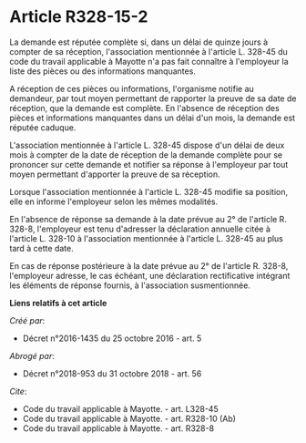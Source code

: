 # Article R328-15-2

La demande est réputée complète si, dans un délai de quinze jours à compter de sa réception, l'association mentionnée à
l'article L. 328-45 du code du travail applicable à Mayotte n'a pas fait connaître à l'employeur la liste des pièces ou des
informations manquantes. 

A réception de ces pièces ou informations, l'organisme notifie au demandeur, par tout moyen permettant de rapporter la preuve
de sa date de réception, que la demande est complète. En l'absence de réception des pièces et informations manquantes dans un
délai d'un mois, la demande est réputée caduque. 

L'association mentionnée à l'article L. 328-45 dispose d'un délai de deux mois à compter de la date de réception de la
demande complète pour se prononcer sur cette demande et notifier sa réponse à l'employeur par tout moyen permettant
d'apporter la preuve de sa réception. 

Lorsque l'association mentionnée à l'article L. 328-45 modifie sa position, elle en informe l'employeur selon les mêmes
modalités. 

En l'absence de réponse sa demande à la date prévue au 2° de l'article R. 328-8, l'employeur est tenu d'adresser la
déclaration annuelle citée à l'article L. 328-10 à l'association mentionnée à l'article L. 328-45 au plus tard à cette date. 

En cas de réponse postérieure à la date prévue au 2° de l'article R. 328-8, l'employeur adresse, le cas échéant, une
déclaration rectificative intégrant les éléments de réponse fournis, à l'association susmentionnée.

**Liens relatifs à cet article**

_Créé par_:

  - Décret n°2016-1435 du 25 octobre 2016 - art. 5

_Abrogé par_:

  - Décret n°2018-953 du 31 octobre 2018 - art. 56

_Cite_:

  - Code du travail applicable à Mayotte. - art. L328-45
  - Code du travail applicable à Mayotte. - art. R328-10 (Ab)
  - Code du travail applicable à Mayotte. - art. R328-8
